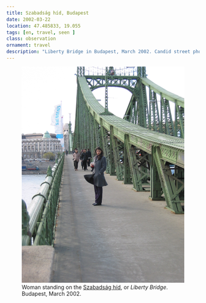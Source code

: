```yaml
---
title: Szabadság híd, Budapest
date: 2002-03-22
location: 47.485833, 19.055
tags: [en, travel, seen ]
class: observation
ornament: travel
description: "Liberty Bridge in Budapest, March 2002. Candid street photography capturing human connection with this iconic Art Nouveau bridge spanning the Danube." 
---
```


<figure>
<img src="/assets/img/budapest-4118.jpg">
<figcaption>Woman standing on the <a href="https://en.wikipedia.org/wiki/Liberty_Bridge_(Budapest)">Szabadság híd</a>, or <em>Liberty Bridge</em>. Budapest, March 2002.</figcaption>
</figure>
